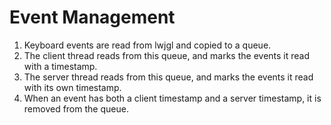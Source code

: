 # Event Management

1. Keyboard events are read from lwjgl and copied to a queue.
2. The client thread reads from this queue, and marks the events it read with a timestamp.
3. The server thread reads from this queue, and marks the events it read with its own timestamp.
4. When an event has both a client timestamp and a server timestamp, it is removed from the queue.
